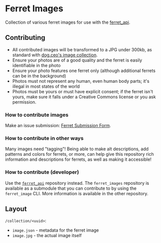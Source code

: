 # Ferret Images

Collection of various ferret images for use with the [ferret_api](https://github.com/LeoDog896/ferret_api).

## Contributing

- All contributed images will be transformed to a JPG under 300kb, as standard with [dog.ceo's image collection](https://github.com/jigsawpieces/dog-api-images).
- Ensure your photos are of a good quality and the ferret is easily identifiable in the photo
- Ensure your photo features one ferret only (although additional ferrets can be in the background)
- Photos must not represent any human, even human body parts; it's illegal in most states of the world
- Photos must be yours or must have explicit consent; if the ferret isn't yours, make sure it falls under a Creative Commons license or you ask permission.

### How to contribute images

Make an issue submission: [Ferret Submission Form](https://github.com/LeoDog896/ferret_images/issues/new?assignees=LeoDog896&labels=submission&template=SUBMIT.yml&title=%5BSubmission%5D%3A+).

### How to contribute in other ways

Many images need "tagging"! Being able to make alt descriptions, add patterns and colors for ferrets, or more, can help give this repository rich information and descriptions for ferrets, as well as making it accessible!

### How to contribute (developer)

Use the [`ferret_api`](https://github.com/LeoDog896/ferret_api) repository instead. The `ferret_images` repository is available as a submodule that you can contribute to by using the `ferret_image` CLI. More information is available in the other repository.

## Layout

`/collection/<uuid>`:
- `image.json` - metadata for the ferret image
- `image.jpg` - the actual image itself
